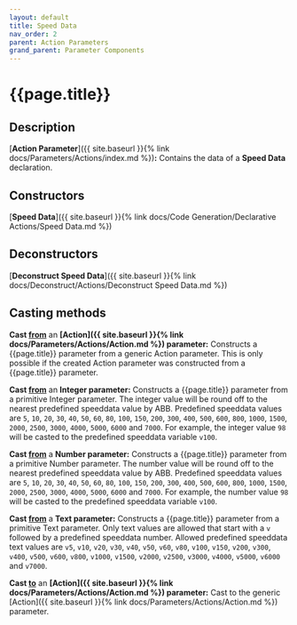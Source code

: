 ```yaml
---
layout: default
title: Speed Data
nav_order: 2
parent: Action Parameters
grand_parent: Parameter Components
---
```


# **{{page.title}}**

## **Description**

[**Action Parameter**]({{ site.baseurl }}{% link docs/Parameters/Actions/index.md %})**:** 
Contains the data of a **Speed Data** declaration. 

## **Constructors**

[**Speed Data**]({{ site.baseurl }}{% link docs/Code Generation/Declarative Actions/Speed Data.md %})

## **Deconstructors**

[**Deconstruct Speed Data**]({{ site.baseurl }}{% link docs/Deconstruct/Actions/Deconstruct Speed Data.md %})

## **Casting methods**

**Cast <u>from</u>** an **[Action]({{ site.baseurl }}{% link docs/Parameters/Actions/Action.md %}) parameter:** Constructs a {{page.title}} parameter from a generic Action parameter. This is only possible if the created Action parameter was constructed from a {{page.title}} parameter.

**Cast <u>from</u>** an **Integer parameter:**  Constructs a {{page.title}} parameter from a primitive Integer parameter. The integer value will be round off to the nearest predefined speeddata value by ABB. Predefined speeddata values are `5`, `10`, `20`, `30`, `40`, `50`, `60`, `80`, `100`, `150`, `200`, `300`, `400`, `500`, `600`, `800`, `1000`, `1500`, `2000`, `2500`, `3000`, `4000`, `5000`, `6000` and `7000`. For example, the integer value `98` will be casted to the predefined speeddata variable `v100`. 

**Cast <u>from</u>** a **Number parameter:**  Constructs a {{page.title}} parameter from a primitive Number parameter. The number value will be round off to the nearest predefined speeddata value by ABB. Predefined speeddata values are `5`, `10`, `20`, `30`, `40`, `50`, `60`, `80`, `100`, `150`, `200`, `300`, `400`, `500`, `600`, `800`, `1000`, `1500`, `2000`, `2500`, `3000`, `4000`, `5000`, `6000` and `7000`. For example, the number value `98` will be casted to the predefined speeddata variable `v100`. 

**Cast <u>from</u>** a **Text parameter:**  Constructs a {{page.title}} parameter from a primitive Text parameter. Only text values are allowed that start with a `v` followed by a predefined speeddata number. Allowed predefined speeddata text values are `v5`, `v10`, `v20`, `v30`, `v40`, `v50`, `v60`, `v80`, `v100`, `v150`, `v200`, `v300`, `v400`, `v500`, `v600`, `v800`, `v1000`, `v1500`, `v2000`, `v2500`, `v3000`, `v4000`, `v5000`, `v6000` and `v7000`.

**Cast <u>to</u>** an **[Action]({{ site.baseurl }}{% link docs/Parameters/Actions/Action.md %}) parameter:** Cast to the generic [Action]({{ site.baseurl }}{% link docs/Parameters/Actions/Action.md %}) parameter. 
